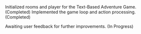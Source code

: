 

Initialized rooms and player for the Text-Based Adventure Game. (Completed)
Implemented the game loop and action processing. (Completed)

Awaiting user feedback for further improvements. (In Progress)